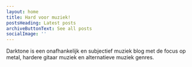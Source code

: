 ```yaml
---
layout: home
title: Hard voor muziek!
postsHeading: Latest posts
archiveButtonText: See all posts
socialImage: ''
---
```

Darktone is een onafhankelijk en subjectief muziek blog met de focus op metal, hardere gitaar muziek en alternatieve muziek genres.
